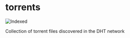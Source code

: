 torrents 
========
![Indexed](https://img.shields.io/badge/indexed-184884-blue)

Collection of torrent files discovered in the DHT network
